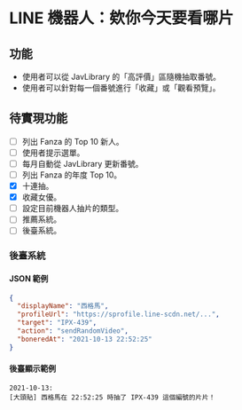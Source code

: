 # LINE 機器人：欸你今天要看哪片

## 功能

- 使用者可以從 JavLibrary 的「高評價」區隨機抽取番號。
- 使用者可以針對每一個番號進行「收藏」或「觀看預覽」。

## 待實現功能

- [ ] 列出 Fanza 的 Top 10 新人。
- [ ] 使用者提示選單。
- [ ] 每月自動從 JavLibrary 更新番號。
- [ ] 列出 Fanza 的年度 Top 10。
- [x] 十連抽。
- [x] 收藏女優。
- [ ] 設定目前機器人抽片的類型。
- [ ] 推薦系統。
- [ ] 後臺系統。

### 後臺系統

#### JSON 範例

```json
{
  "displayName": "西格馬",
  "profileUrl": "https://sprofile.line-scdn.net/...",
  "target": "IPX-439",
  "action": "sendRandomVideo",
  "boneredAt": "2021-10-13 22:52:25"
}
```

#### 後臺顯示範例

```
2021-10-13:
[大頭貼] 西格馬在 22:52:25 時抽了 IPX-439 這個編號的片片！
```
